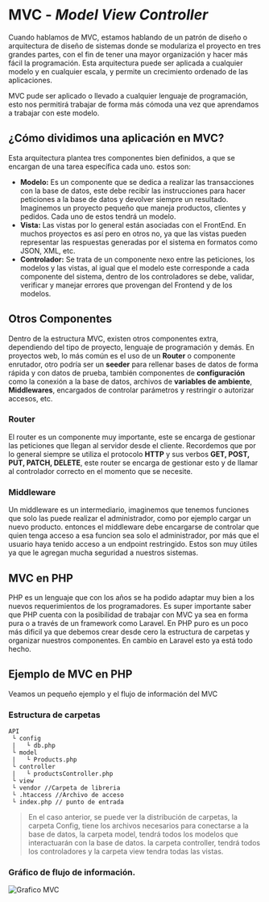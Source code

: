 # MVC - _Model View Controller_

Cuando hablamos de MVC, estamos hablando de un patrón de diseño o arquitectura de diseño de sistemas donde se modulariza el proyecto en tres grandes partes, con el fin de tener una mayor organización y hacer más fácil la programación. Esta arquitectura puede ser aplicada a cualquier modelo y en cualquier escala, y permite un crecimiento ordenado de las aplicaciones.

MVC pude ser aplicado o llevado a cualquier lenguaje de programación, esto nos permitirá trabajar de forma más cómoda una vez que aprendamos a trabajar con este modelo.

## ¿Cómo dividimos una aplicación en MVC?

Esta arquitectura plantea tres componentes bien definidos, a que se encargan de una tarea específica cada uno. estos son:

- **Modelo:** Es un componente que se dedica a realizar las transacciones con la base de datos, este debe recibir las instrucciones para hacer peticiones a la base de datos y devolver siempre un resultado. Imaginemos un proyecto pequeño que maneja productos, clientes y pedidos. Cada uno de estos tendrá un modelo.
- **Vista:** Las vistas por lo general están asociadas con el FrontEnd. En muchos proyectos es así pero en otros no, ya que las vistas pueden representar las respuestas generadas por el sistema en formatos como JSON, XML, etc.
- **Controlador:** Se trata de un componente nexo entre las peticiones, los modelos y las vistas, al igual que el modelo este corresponde a cada componente del sistema, dentro de los controladores se debe, validar, verificar y manejar errores que provengan del Frontend y de los modelos.

## Otros Componentes

Dentro de la estructura MVC, existen otros componentes extra, dependiendo del tipo de proyecto, lenguaje de programación y demás. En proyectos web, lo más común es el uso de un **Router** o componente enrutador, otro podría ser un **seeder** para rellenar bases de datos de forma rápida y con datos de prueba, también componentes de **configuración** como la conexión a la base de datos, archivos de **variables de ambiente**, **Middlewares**, encargados de controlar parámetros y restringir o autorizar accesos, etc.

### Router

El router es un componente muy importante, este se encarga de gestionar las peticiones que llegan al servidor desde el cliente. Recordemos que por lo general siempre se utiliza el protocolo **HTTP** y sus verbos **GET, POST, PUT, PATCH, DELETE**, este router se encarga de gestionar esto y de llamar al controlador correcto en el momento que se necesite.

### Middleware

Un middleware es un intermediario, imaginemos que tenemos funciones que solo las puede realizar el administrador, como por ejemplo cargar un nuevo producto. entonces el middleware debe encargarse de controlar que quien tenga acceso a esa funcion sea solo el administrador, por más que el usuario haya tenido acceso a un endpoint restringido. Estos son muy útiles ya que le agregan mucha seguridad a nuestros sistemas.

## MVC en PHP

PHP es un lenguaje que con los años se ha podido adaptar muy bien a los nuevos requerimientos de los programadores. Es super importante saber que PHP cuenta con la posibilidad de trabajar con MVC ya sea en forma pura o a través de un framework como Laravel.
En PHP puro es un poco más dificil ya que debemos crear desde cero la estructura de carpetas y organizar nuestros componentes. En cambio en Laravel esto ya está todo hecho.

## Ejemplo de MVC en PHP

Veamos un pequeño ejemplo y el flujo de información del MVC

### Estructura de carpetas

```
API
 └ config
 |   └ db.php
 └ model
 |   └ Products.php
 └ controller
 |   └ productsController.php
 └ view
 └ vendor //Carpeta de libreria
 └ .htaccess //Archivo de acceso
 └ index.php // punto de entrada
```

> En el caso anterior, se puede ver la distribución de carpetas, la carpeta Config, tiene los archivos necesarios para conectarse a la base de datos, la carpeta model, tendrá todos los modelos que interactuarán con la base de datos. la carpeta controller, tendrá todos los controladores y la carpeta view tendra todas las vistas.

### Gráfico de flujo de información.

![Grafico MVC](https://lh3.googleusercontent.com/fife/ALs6j_ESm32cifSKXcNApukQjCNK3M0bkspJbreWBCMRB2mmC4FbGmbh-TCLB1hdwpKBeQFS38XsoETttCz3BNE_lduuIyLdlur05_iOFmtdPLvL6OrRnl6JpUNaG6QjWHWe7VHipVM8WAaRB9k52mGJFYPTa_Xm89sx8GT2H8sQOdFtMnsDUWoA4GbVOHYv6jO3uPozqTjIA4K1gxE16Mxh-yKgC4F8G9B66P6xrZmNkmLus0wX9bxdfBjWYv7em-aj2l-yTLDjRLSS1PQQ6oVTRKrjtTnswUaxTD9ijBHgpnW9mKzuy13UHpgHqeyyYeTzvnPYR3c-rZ6lotq3oA05VwpWV7Ww7zVBMIumYQIoWy_VLLyQ7RFISSSd8bacQ8H3A8CTmArSPo1M7mVFWGJZ8nq5E5P6d-7CpXlRAs7zt2ks2_qkF3pGGr-akpv1JhOwc7s6dMeWczyYs8rpfPxoUbLJNHmtGs2noruMETMhn8nE23QIxz-JEf1HVzde0jzFVmpkyNwfpDSdUc9MXJqmw61r5PCyU4l0Ttod32KGvNVPJAMH4h3Yp925YqN-CCH2yu4bJcbqbX8E2vIDD6zkVqA0Jzx5aXbZy-qNjYjEzV4QFY4IRWr9w1DEBA8zdssYhtAG8IybEGb31eyGdteJqJf1CQsbRBr0pG1ckvxSRP9gRFvSMnRmIpMQ05cGxD9VEdDzY9wVzOVdglipgbf8XqzmxrlNAFkgDc_G-NdOM_dFYogDHgAy_5BK_161EwlTyt8ZYpvottRrBWIwuk-ZQrMTdP2j8Z2a9XbqNK_4mqj6mBCDoSonRgAW1k-MQSPFFtKMl49EoykMvGSUgvT3XCVRnk5wNROZhcNFyRHoX3zIBTaYI3kPIRxxj8TpQXMXveP2tyYVQQh0BzO142IiZXTKUbpC4KSbCx7FVuZYAXB-K7R8uCSMLILdMj5TVVNJ5qLPvS36WfssjkSajQAtsBuikjEIJTGXuH-zOKKonuCU8jZHfkxS5dkVbZEFOIqDVFLygbS9BhK8VYo2Pb7R9efPqRW2pocVx5sOPZ4dqE396nt6sd4pHG1oMjc9FULjiigiphuGHDnLgcXUdFW8Fk-F0MupxRPc3DRdqu54zG1y0pUikyftN7Di86dXdJQU4VpYr1wFviWZuD7YjFXgc1bqTCCrDKNnJnYXylaVBVGwUrxbK2yO-e21wnqnkkCm8nLPrzw7k4pzBzNCMTHdALZDvzMWCSBg1SCZJp1aZOkoR1mcrpvqElbk-tm6l0cuol3w8fpUXnG7m3DZpJ19pu8nEs-WZyg_aH4jU4_VreMaqKVhhRJSC-fLMhaXNTy65MEzbePi3OMlUnY0ZJu8aed0dZMrvY2rhGwzzvuiKaaL7zkY9c5D1ywolCdiuTudhqu4uPTxL8HEnG99JVa--w1v9WwsAi5V1spXD2xFKq3i6DEznOIIsDqaL85GRJ1QO1Opy6qqFXTpHjG8OtMWmGghDdvCcEQGxn493S-I9Te50rL5Y9hxrEk85zqMBx3Jj8ciWDYgMQWcALmnjLfN_S6xgqzWy0vMJtcIvVh5IXO57QbiF5DktpFG1mNVvyeNEG-dceJQFzeB5qbCeXI5ISk06IpWDQs6HTjPlfjjTVD8K7S4tqFlItMDw5oo6Xcp4niVCdwZSQ=w1366-h613?auditContext=forDisplay)
